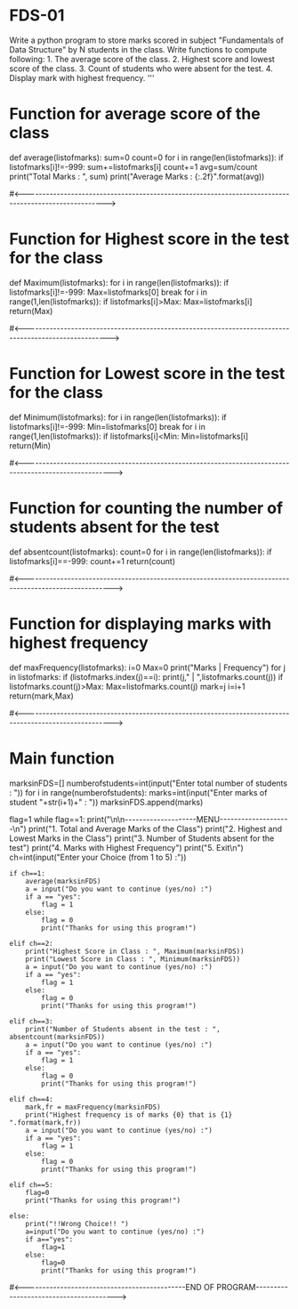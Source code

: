 # FDS-01
Write a python program to store marks scored in subject "Fundamentals of Data Structure" by
                         N students in the class. Write functions to compute following:
                         1. The average score of the class.
                         2. Highest score and lowest score of the class.
                         3. Count of students who were absent for the test.
                         4. Display mark with highest frequency.
'''


# Function for average score of the class

def average(listofmarks):
    sum=0
    count=0
    for i in range(len(listofmarks)):
        if listofmarks[i]!=-999:
            sum+=listofmarks[i]
            count+=1
    avg=sum/count
    print("Total Marks : ", sum)
    print("Average Marks : {:.2f}".format(avg))

#<----------------------------------------------------------------------------------------------------->

# Function for Highest score in the test for the class

def Maximum(listofmarks):
    for i in range(len(listofmarks)):
        if listofmarks[i]!=-999:
            Max=listofmarks[0]
            break
    for i in range(1,len(listofmarks)):
        if listofmarks[i]>Max:
            Max=listofmarks[i]
    return(Max)

#<------------------------------------------------------------------------------------------------------>

# Function for Lowest score in the test for the class

def Minimum(listofmarks):
    for i in range(len(listofmarks)):
        if listofmarks[i]!=-999:
            Min=listofmarks[0]
            break
    for i in range(1,len(listofmarks)):
        if listofmarks[i]<Min:
            Min=listofmarks[i]
    return(Min)

#<------------------------------------------------------------------------------------------------------->

# Function for counting the number of students absent for the test

def absentcount(listofmarks):
    count=0
    for i in range(len(listofmarks)):
        if listofmarks[i]==-999:
            count+=1
    return(count)

#<------------------------------------------------------------------------------------------------------->

# Function for displaying marks with highest frequency
def maxFrequency(listofmarks):
    i=0
    Max=0
    print("Marks  |  Frequency")
    for j in listofmarks:
        if (listofmarks.index(j)==i):
            print(j,"    |  ",listofmarks.count(j))
            if listofmarks.count(j)>Max:
                Max=listofmarks.count(j)
                mark=j
        i=i+1
    return(mark,Max)


#<------------------------------------------------------------------------------------------------------->

# Main function

marksinFDS=[]
numberofstudents=int(input("Enter total number of students : "))
for i in range(numberofstudents):
    marks=int(input("Enter marks of student "+str(i+1)+" : "))
    marksinFDS.append(marks)

flag=1
while flag==1:
    print("\n\n--------------------MENU--------------------\n")
    print("1. Total and Average Marks of the Class")
    print("2. Highest and Lowest Marks in the Class")
    print("3. Number of Students absent for the test")
    print("4. Marks with Highest Frequency")
    print("5. Exit\n")
    ch=int(input("Enter your Choice (from 1 to 5) :"))

    if ch==1:
        average(marksinFDS)
        a = input("Do you want to continue (yes/no) :")
        if a == "yes":
            flag = 1
        else:
            flag = 0
            print("Thanks for using this program!")

    elif ch==2:
        print("Highest Score in Class : ", Maximum(marksinFDS))
        print("Lowest Score in Class : ", Minimum(marksinFDS))
        a = input("Do you want to continue (yes/no) :")
        if a == "yes":
            flag = 1
        else:
            flag = 0
            print("Thanks for using this program!")

    elif ch==3:
        print("Number of Students absent in the test : ", absentcount(marksinFDS))
        a = input("Do you want to continue (yes/no) :")
        if a == "yes":
            flag = 1
        else:
            flag = 0
            print("Thanks for using this program!")

    elif ch==4:
        mark,fr = maxFrequency(marksinFDS)
        print("Highest frequency is of marks {0} that is {1} ".format(mark,fr))
        a = input("Do you want to continue (yes/no) :")
        if a == "yes":
            flag = 1
        else:
            flag = 0
            print("Thanks for using this program!")

    elif ch==5:
        flag=0
        print("Thanks for using this program!")

    else:
        print("!!Wrong Choice!! ")
        a=input("Do you want to continue (yes/no) :")
        if a=="yes":
            flag=1
        else:
            flag=0
            print("Thanks for using this program!")

#<---------------------------------------------END OF PROGRAM--------------------------------------->




